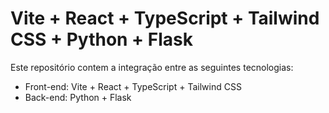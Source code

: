 # Vite + React + TypeScript + Tailwind CSS + Python + Flask

Este repositório contem a integração entre as seguintes tecnologias:
  - Front-end: Vite + React + TypeScript + Tailwind CSS
  - Back-end: Python + Flask
